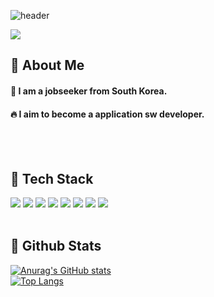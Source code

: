 ![header](https://capsule-render.vercel.app/api?type=venom&color=gradient&height=150&section=header&text=Good%20to%20see%20you%20%F0%9F%A4%97&animation=twinkling)

![](https://visitor-badge.glitch.me/badge?page_id=totoru119)

<div>
  <!--Body-->
  
  ## 👀 About Me
  #### :raising_hand: I am a jobseeker from South Korea.<br/>
  #### :fire: I aim to become a application sw developer.<br/>
  <br/>
  <br/>
  
  ## 🧱 Tech Stack
  ![](https://img.shields.io/badge/JavaScript-F7DF1E?style=for-the-badge&logo=JavaScript&logoColor=white)
  ![](https://img.shields.io/badge/HTML5-E34F26?style=for-the-badge&logo=html5&logoColor=white)
  ![](https://img.shields.io/badge/CSS3-1572B6?style=for-the-badge&logo=css3&logoColor=white)
  ![](https://img.shields.io/badge/Java-ED8B00?style=for-the-badge&logo=openjdk&logoColor=white)
  ![](https://img.shields.io/badge/jQuery-0769AD?style=for-the-badge&logo=jquery&logoColor=white)
  ![](https://img.shields.io/badge/Bootstrap-563D7C?style=for-the-badge&logo=bootstrap&logoColor=white)
  ![](https://img.shields.io/badge/Spring-6DB33F?style=for-the-badge&logo=spring&logoColor=white)
  ![](https://img.shields.io/badge/Oracle-F80000?style=for-the-badge&logo=oracle&logoColor=black)
  <br/>
  <br/>
  
  ## 🤔 Github Stats
  [![Anurag's GitHub stats](https://github-readme-stats.vercel.app/api?username=totoru119)](https://github.com/anuraghazra/github-readme-stats)
  <br/>
  [![Top Langs](https://github-readme-stats.vercel.app/api/top-langs/?username=totoru119)](https://github.com/anuraghazra/github-readme-stats)
  
</div>
